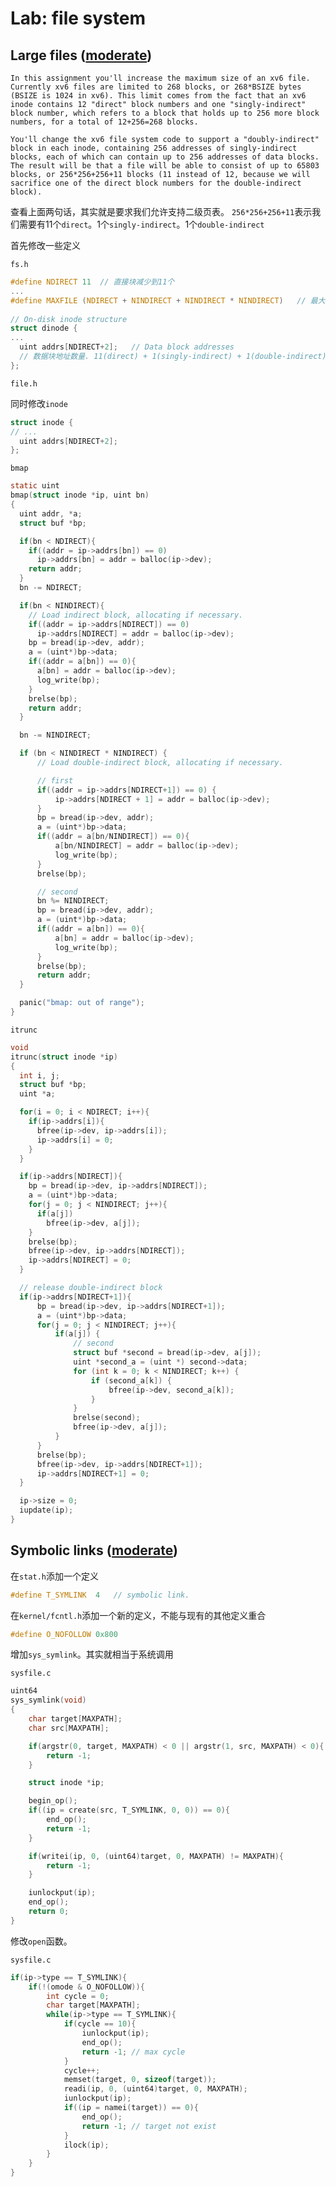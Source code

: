 # Lab: file system

## Large files ([moderate](https://pdos.csail.mit.edu/6.828/2021/labs/guidance.html))



`In this assignment you'll increase the maximum size of an xv6 file. Currently xv6 files are limited to 268 blocks, or 268*BSIZE bytes (BSIZE is 1024 in xv6). This limit comes from the fact that an xv6 inode contains 12 "direct" block numbers and one "singly-indirect" block number, which refers to a block that holds up to 256 more block numbers, for a total of 12+256=268 blocks.`



`You'll change the xv6 file system code to support a "doubly-indirect" block in each inode, containing 256 addresses of singly-indirect blocks, each of which can contain up to 256 addresses of data blocks. The result will be that a file will be able to consist of up to 65803 blocks, or 256*256+256+11 blocks (11 instead of 12, because we will sacrifice one of the direct block numbers for the double-indirect block).`



查看上面两句话，其实就是要求我们允许支持二级页表。 `256*256+256+11`表示我们需要有11个`direct`。1个`singly-indirect`。1个`double-indirect`

首先修改一些定义

`fs.h`

```c
#define NDIRECT 11  // 直接块减少到11个
... 
#define MAXFILE (NDIRECT + NINDIRECT + NINDIRECT * NINDIRECT)	// 最大文件数量，其实就是11 + 256 + 256*256
  
// On-disk inode structure
struct dinode {
...
  uint addrs[NDIRECT+2];   // Data block addresses
  // 数据块地址数量. 11(direct) + 1(singly-indirect) + 1(double-indirect)
};
```



`file.h`

同时修改`inode`

```c
struct inode {
// ...
  uint addrs[NDIRECT+2];
};
```



`bmap`

```c
static uint
bmap(struct inode *ip, uint bn)
{
  uint addr, *a;
  struct buf *bp;

  if(bn < NDIRECT){
    if((addr = ip->addrs[bn]) == 0)
      ip->addrs[bn] = addr = balloc(ip->dev);
    return addr;
  }
  bn -= NDIRECT;

  if(bn < NINDIRECT){
    // Load indirect block, allocating if necessary.
    if((addr = ip->addrs[NDIRECT]) == 0)
      ip->addrs[NDIRECT] = addr = balloc(ip->dev);
    bp = bread(ip->dev, addr);
    a = (uint*)bp->data;
    if((addr = a[bn]) == 0){
      a[bn] = addr = balloc(ip->dev);
      log_write(bp);
    }
    brelse(bp);
    return addr;
  }

  bn -= NINDIRECT;

  if (bn < NINDIRECT * NINDIRECT) {
      // Load double-indirect block, allocating if necessary.

      // first
      if((addr = ip->addrs[NDIRECT+1]) == 0) {
          ip->addrs[NDIRECT + 1] = addr = balloc(ip->dev);
      }
      bp = bread(ip->dev, addr);
      a = (uint*)bp->data;
      if((addr = a[bn/NINDIRECT]) == 0){
          a[bn/NINDIRECT] = addr = balloc(ip->dev);
          log_write(bp);
      }
      brelse(bp);

      // second
      bn %= NINDIRECT;
      bp = bread(ip->dev, addr);
      a = (uint*)bp->data;
      if((addr = a[bn]) == 0){
          a[bn] = addr = balloc(ip->dev);
          log_write(bp);
      }
      brelse(bp);
      return addr;
  }

  panic("bmap: out of range");
}
```

`itrunc`

```c
void
itrunc(struct inode *ip)
{
  int i, j;
  struct buf *bp;
  uint *a;

  for(i = 0; i < NDIRECT; i++){
    if(ip->addrs[i]){
      bfree(ip->dev, ip->addrs[i]);
      ip->addrs[i] = 0;
    }
  }

  if(ip->addrs[NDIRECT]){
    bp = bread(ip->dev, ip->addrs[NDIRECT]);
    a = (uint*)bp->data;
    for(j = 0; j < NINDIRECT; j++){
      if(a[j])
        bfree(ip->dev, a[j]);
    }
    brelse(bp);
    bfree(ip->dev, ip->addrs[NDIRECT]);
    ip->addrs[NDIRECT] = 0;
  }

  // release double-indirect block
  if(ip->addrs[NDIRECT+1]){
      bp = bread(ip->dev, ip->addrs[NDIRECT+1]);
      a = (uint*)bp->data;
      for(j = 0; j < NINDIRECT; j++){
          if(a[j]) {
              // second
              struct buf *second = bread(ip->dev, a[j]);
              uint *second_a = (uint *) second->data;
              for (int k = 0; k < NINDIRECT; k++) {
                  if (second_a[k]) {
                      bfree(ip->dev, second_a[k]);
                  }
              }
              brelse(second);
              bfree(ip->dev, a[j]);
          }
      }
      brelse(bp);
      bfree(ip->dev, ip->addrs[NDIRECT+1]);
      ip->addrs[NDIRECT+1] = 0;
  }

  ip->size = 0;
  iupdate(ip);
}
```



## Symbolic links ([moderate](https://pdos.csail.mit.edu/6.828/2021/labs/guidance.html))

在`stat.h`添加一个定义

```c
#define T_SYMLINK  4   // symbolic link.
```



在`kernel/fcntl.h`添加一个新的定义，不能与现有的其他定义重合

```c
#define O_NOFOLLOW 0x800
```



增加`sys_symlink`。其实就相当于系统调用

`sysfile.c`

```c
uint64
sys_symlink(void)
{
    char target[MAXPATH];
    char src[MAXPATH];

    if(argstr(0, target, MAXPATH) < 0 || argstr(1, src, MAXPATH) < 0){
        return -1;
    }

    struct inode *ip;

    begin_op();
    if((ip = create(src, T_SYMLINK, 0, 0)) == 0){
        end_op();
        return -1;
    }

    if(writei(ip, 0, (uint64)target, 0, MAXPATH) != MAXPATH){
        return -1;
    }

    iunlockput(ip);
    end_op();
    return 0;
}
```



修改`open`函数。

`sysfile.c`

```c
if(ip->type == T_SYMLINK){
    if(!(omode & O_NOFOLLOW)){
        int cycle = 0;
        char target[MAXPATH];
        while(ip->type == T_SYMLINK){
            if(cycle == 10){
                iunlockput(ip);
                end_op();
                return -1; // max cycle
            }
            cycle++;
            memset(target, 0, sizeof(target));
            readi(ip, 0, (uint64)target, 0, MAXPATH);
            iunlockput(ip);
            if((ip = namei(target)) == 0){
                end_op();
                return -1; // target not exist
            }
            ilock(ip);
        }
    }
}
```